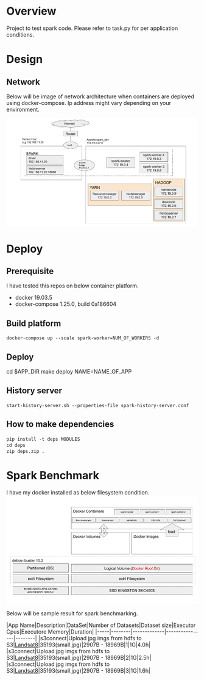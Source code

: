 
# Overview

Project to test spark code. Please refer to task.py for per application conditions.

# Design

## Network

Below will be image of network architecture when containers are deployed using docker-compose.
Ip address might vary depending on your environment.

![](imgs/network.png)

# Deploy

## Prerequisite

I have tested this repos on below container platform.

* docker 19.03.5 
* docker-compose 1.25.0, build 0a186604

## Build platform

```
docker-compose up --scale spark-worker=NUM_OF_WORKERS -d
```

## Deploy
cd $APP_DIR
make deploy NAME=NAME_OF_APP

## History server
```
start-history-server.sh --properties-file spark-history-server.conf
```

## How to make dependencies
```
pip install -t deps MODULES
cd deps
zip deps.zip .
```

# Spark Benchmark

I have my docker installed as below filesystem condition.
![](imgs/dockerroot.png)

Below will be sample result for spark benchmarking.

|App Name|Description|DataSet|Number of Datasets|Dataset size|Executor Cpus|Executore Memory|Duration|
|-----|--------|-------------|----------------|--------|
|s3connect|Upload jpg imgs from hdfs to S3|[Landsat8](https://registry.opendata.aws/landsat-8/)|35193(small.jpg)|2907B - 18969B|1|1G|4.0h|
|s3connect|Upload jpg imgs from hdfs to S3|[Landsat8](https://registry.opendata.aws/landsat-8/)|35193(small.jpg)|2907B - 18969B|2|1G|2.5h|
|s3connect|Upload jpg imgs from hdfs to S3|[Landsat8](https://registry.opendata.aws/landsat-8/)|35193(small.jpg)|2907B - 18969B|3|1G|1.6h|
